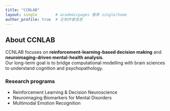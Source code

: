 ```yaml
---
title: "CCNLAB"
layout: single        # academicpages 推荐 single/home
author_profile: true  # 左侧作者信息
---
```


## About CCNLAB
CCNLAB focuses on **reinforcement-learning-based decision making** and **neuroimaging-driven mental-health analysis**.  
Our long-term goal is to bridge computational modelling with brain sciences to understand cognition and psychopathology.

### Research programs  
- Reinforcement Learning & Decision Neuroscience  
- Neuroimaging Biomarkers for Mental Disorders  
- Multimodal Emotion Recognition  
